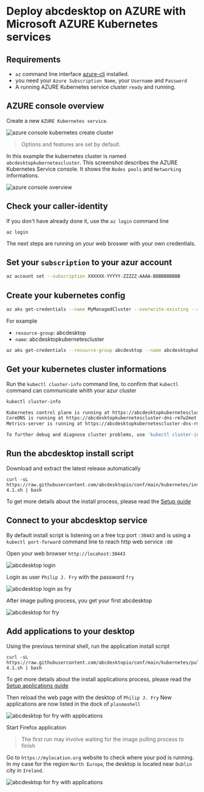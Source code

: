 # Deploy abcdesktop on AZURE with Microsoft AZURE Kubernetes services


## Requirements

- `az` command line interface [azure-cli](https://learn.microsoft.com/en-us/cli/azure/install-azure-cli?view=azure-cli-latest) installed.
- you need your `Azure Subscription Name`, your `Username` and `Password`
- A running AZURE Kubernetes service cluster `ready` and running. 

## AZURE console overview

Create a new `AZURE Kubernetes service`. 

![azure console kubernetes create cluster](img/azure-aks-create-kubernetes-cluster.png)

> Options and features are set by default.

In this example the kubernetes cluster is named `abcdesktopkubernetescluster`.
This screenshot describes the AZURE Kubernetes Service console. It shows the `Nodes pools` and `Networking` informations.

![azure console overview](img/azure-aks-console.png)


## Check your caller-identity

If you don't have already done it, use the `az login` command line

```
az login
```

The next steps are running on your web broswer with your own credentials.  


## Set your `subscription` to your azur account 


``` bash
az account set --subscription XXXXXX-YYYYY-ZZZZZ-AAAA-BBBBBBBBBB
```

## Create your kubernetes config 

``` bash
az aks get-credentials --name MyManagedCluster --overwrite-existing --resource-group MyResourceGroup
``` 

For example 

- `resource-group`: abcdesktop
- `name`: abcdesktopkubernetescluster

``` bash
az aks get-credentials --resource-group abcdesktop --name abcdesktopkubernetescluster --overwrite-existing
```

## Get your kubernetes cluster informations

Run the `kubectl cluster-info` command line, to confirm that `kubectl` command can communicate whith your azur cluster

``` bash
kubectl cluster-info
```

``` bash
Kubernetes control plane is running at https://abcdesktopkubernetescluster-dns-rm7w2mot.hcp.northeurope.azmk8s.io:443
CoreDNS is running at https://abcdesktopkubernetescluster-dns-rm7w2mot.hcp.northeurope.azmk8s.io:443/api/v1/namespaces/kube-system/services/kube-dns:dns/proxy
Metrics-server is running at https://abcdesktopkubernetescluster-dns-rm7w2mot.hcp.northeurope.azmk8s.io:443/api/v1/namespaces/kube-system/services/https:metrics-server:/proxy

To further debug and diagnose cluster problems, use 'kubectl cluster-info dump'.
```

## Run the abcdesktop install script 


Download and extract the latest release automatically

```
curl -sL https://raw.githubusercontent.com/abcdesktopio/conf/main/kubernetes/install-4.1.sh | bash
```

To get more details about the install process, please read the [Setup guide](https://www.abcdesktop.io/4.1/setup/kubernetes_abcdesktop/)


## Connect to your abcdesktop service 

By default install script is listening on a free tcp port `:30443` and is using a `kubectl port-forward` command line to reach http web service `:80`

Open your web browser `http://locahost:30443`

![abcdesktop login](../img/abcdesktop-hompage-port30443.png)

 
Login as user `Philip J. Fry` with the password `fry`

![abcdesktop login as fry](../img/abcdesktop-hompage-port30443-login-fry.png)
 
After image pulling process, you get your first abcdesktop 

![abcdesktop for fry](../img/abcdesktop-hompage-port30443-user-fry-logged.png)


## Add applications to your desktop


Using the previous terminal shell, run the application install script 

```
curl -sL https://raw.githubusercontent.com/abcdesktopio/conf/main/kubernetes/pullapps-4.1.sh | bash
```

To get more details about the install applications process, please read the [Setup applications guide](https://www.abcdesktop.io/4.1/setup/kubernetes_abcdesktop_applications/)

Then reload the web page with the desktop of `Philip J. Fry`
New applications are now listed in the dock of `plasmashell`


![abcdesktop for fry with applications](../img/abcdesktop-hompage-port30443-login-fry-applications.png)

Start Firefox application

> The first run may involve waiting for the image pulling process to finish

Go to `https://mylocation.org` website to check where your pod is running.  In my case for the region `North Europe`, the desktop is located near `Dublin` city in `Ireland`. 


![abcdesktop for fry with applications](img/abcdesktop-firefox-azure-north-europe.png)










